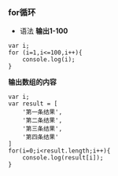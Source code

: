 ### for循环
- 语法
**输出1-100**
```
var i;
for (i=1,i<=100,i++){
    console.log(i);
}
```
**输出数组的内容**
```
var i;
var result = [
    '第一条结果',
    '第二条结果',
    '第三条结果',
    '第四条结果'
]
for(i=0;i<result.length;i++){
    console.log(result[i]);
}
```